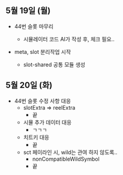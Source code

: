 
## 5월 19일 (월)

- 44번 슬롯 마무리
	- 시뮬레이터 코드 AI가 작성 후, 체크 필요..

- meta, slot 분리작업 시작
	- slot-shared 공통 모듈 생성


## 5월 20일 (화)

- 44번 슬롯 수정 사항 대응
	- slotExtra => reelExtra
		- 끝
	- 시뮬 추가 데이터 대응
		- ㄱㄱㄱ
	- 치트키 대응
		- 끝
	- sct 페이라인 시, wild는 관여 하지 않도록..
		- nonCompatibleWildSymbol
		- 끝
